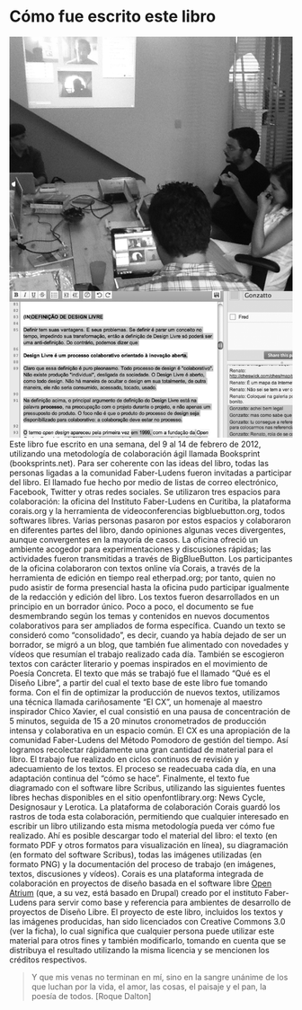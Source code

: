 # Cómo fue escrito este libro
![](img/fazendo-livro_b-pb300dpi.png)
Este libro fue escrito en una semana, del 9 al 14 de febrero de 2012, utilizando una metodología de colaboración ágil llamada Booksprint (booksprints.net). Para ser coherente con las ideas del libro, todas las personas ligadas a la comunidad Faber-Ludens fueron invitadas a participar del libro. El llamado fue hecho por medio de listas de correo electrónico, Facebook, Twitter y otras redes sociales.
Se utilizaron tres espacios para colaboración: la oficina del Instituto Faber-Ludens en Curitiba, la plataforma corais.org y la herramienta de videoconferencias bigbluebutton.org, todos softwares libres. Varias personas pasaron por estos espacios y colaboraron en diferentes partes del libro, dando opiniones algunas veces divergentes, aunque convergentes en la mayoría de casos.
La oficina ofreció un ambiente acogedor para experimentaciones y discusiones rápidas; las actividades fueron transmitidas a través de BigBlueButton. Los participantes de la oficina colaboraron con textos online vía Corais, a través de la herramienta de edición en tiempo real etherpad.org; por tanto, quien no pudo asistir de forma presencial hasta la oficina pudo participar igualmente de la redacción y edición del libro.
Los textos fueron desarrollados en un principio en un borrador único. Poco a poco, el documento se fue desmembrando según los temas y contenidos en nuevos documentos colaborativos para ser ampliados de forma específica. Cuando un texto se consideró como “consolidado”, es decir, cuando ya había dejado de ser un borrador, se migró a un blog, que también fue alimentado con novedades y vídeos que resumían el trabajo realizado cada día.
También se escogieron textos con carácter literario y poemas inspirados en el movimiento de Poesía Concreta. El texto que más se trabajó fue el llamado “Qué es el Diseño Libre”, a partir del cual el texto base de este libro fue tomando forma.
Con el fin de optimizar la producción de nuevos textos, utilizamos una técnica llamada cariñosamente “El CX”, un homenaje al maestro inspirador Chico Xavier, el cual consistió en una pausa de concentración de 5 minutos, seguida de 15 a 20 minutos cronometrados de producción intensa y colaborativa en un espacio común. El CX es una apropiación de la comunidad Faber-Ludens del Método Pomodoro de gestión del tiempo. Así logramos recolectar rápidamente una gran cantidad de material para el libro.
El trabajo fue realizado en ciclos continuos de revisión y adecuamiento de los textos. El proceso se readecuaba cada día, en una adaptación continua del “cómo se hace”. Finalmente, el texto fue diagramado con el software libre Scribus, utilizando las siguientes fuentes libres hechas disponibles en el sitio openfontlibrary.org: News Cycle, Designosaur y Lerotica.
La plataforma de colaboración Corais guardó los rastros de toda esta colaboración, permitiendo que cualquier interesado en escribir un libro utilizando esta misma metodología pueda ver cómo fue realizado. Ahí es posible descargar todo el material del libro: el texto (en formato PDF y otros formatos para visualización en línea), su diagramación (en formato del software Scribus), todas las imágenes utilizadas (en formato PNG) y la documentación del proceso de trabajo (en imágenes, textos, discusiones y vídeos).
Corais es una plataforma integrada de colaboración en proyectos de diseño basada en el software libre [Open Atrium](https://www.drupal.org/project/openatrium) (que, a su vez, está basado en Drupal) creado por el instituto Faber-Ludens para servir como base y referencia para ambientes de desarrollo de proyectos de Diseño Libre.
El proyecto de este libro, incluidos los textos y las imágenes producidas, han sido licenciados con Creative Commons 3.0 (ver la ficha), lo cual significa que cualquier persona puede utilizar este material para otros fines y también modificarlo, tomando en cuenta que se distribuya el resultado utilizando la misma licencia y se mencionen los créditos respectivos.
> Y que mis venas no terminan en mí, sino en la sangre unánime de los que luchan por la vida, el amor, las cosas, el paisaje y el pan, la poesía de todos. [Roque Dalton]

